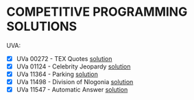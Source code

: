 # COMPETITIVE PROGRAMMING SOLUTIONS

UVA:

- [x] UVa 00272 - TEX Quotes [solution](UVA/UVa%2000272%20-%20TEX%20Quotes/main.cpp)
- [x] UVa 01124 - Celebrity Jeopardy [solution](UVA/UVa%2001124%20-%20Celebrity%20Jeopardy/main.cpp)
- [x] UVa 11364 - Parking [solution](UVA/UVa%2011364%20-%20Optimal%20Parking/main.cpp)
- [x] UVa 11498 - Division of Nlogonia [solution](UVA/UVa%2011498%20-%20Division%20of%20Nlogonia/main.cpp)
- [x] UVa 11547 - Automatic Answer [solution](UVA/UVa%2011547%20-%20Automatic%20Answer/main.cpp)
